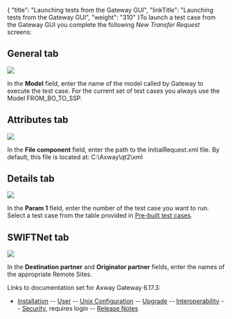 {
    "title": "Launching tests from the Gateway GUI",
    "linkTitle": "Launching tests from the Gateway GUI",
    "weight": "310"
}To launch a test case from the Gateway GUI you complete the following *New Transfer Request* screens:

## General tab

<img src="/Images/Gateway/0300001E.png" class="maxWidth" />

In the **Model** field, enter the name of the model called by Gateway to execute the test case. For the current set of test cases you always use the Model FROM\_BO\_TO\_SSP.

## Attributes tab

<img src="/Images/Gateway/0300001F.png" class="maxWidth" />

In the **File component** field, enter the path to the <span class="code">InitialRequest.xml</span> file. By default, this file is located at: <span class="code">C:\\Axway\\qt2\\xml</span>

## Details tab

<img src="/Images/Gateway/03000020.png" class="maxWidth" />

In the **Param 1** field, enter the number of the test case you want to run. Select a test case from the table provided in [Pre-built test cases](../).

## SWIFTNet tab

<img src="/Images/Gateway/03000021.png" class="maxWidth" />

In the **Destination partner** and **Originator partner** fields, enter the names of the appropriate Remote Sites.

Links to documentation set for Axway Gateway <span class="mc-variable axway_variables.Release_Number variable">6.17.3</span>:

-   [Installation](#) -- [User](#) -- [Unix Configuration](#) -- [Upgrade](#) -- [Interoperability](#) -- [Security](#), requires login -- [Release Notes](#)

